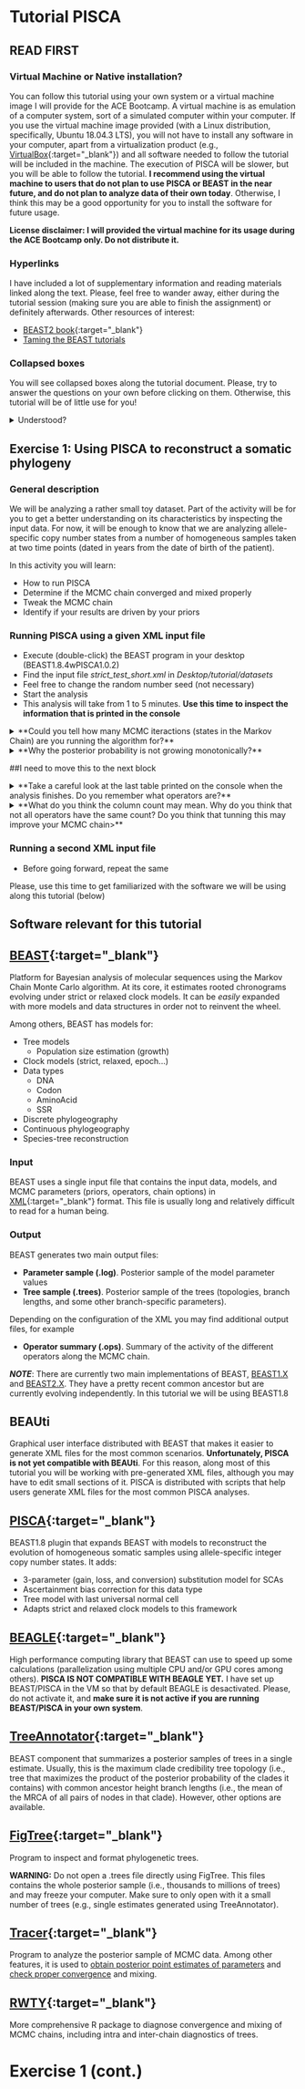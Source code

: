 # Tutorial PISCA

## READ FIRST
### Virtual Machine or Native installation?
You can follow this tutorial using your own system or a virtual machine image I will provide for the ACE Bootcamp. A virtual machine is as emulation of a computer system, sort of a simulated computer within your computer. If you use the virtual machine image provided (with a Linux distribution, specifically, Ubuntu 18.04.3 LTS), you will not have to install any software in your computer, apart from a virtualization product (e.g., [VirtualBox](https://www.virtualbox.org/wiki/Downloads){:target="_blank"}) and all software needed to follow the tutorial will be included in the machine. The execution of PISCA will be slower, but you will be able to follow the tutorial. **I recommend using the virtual machine to users that do not plan to use PISCA or BEAST in the near future, and do not plan to analyze data of their own today**. Otherwise, I think this may be a good opportunity for you to install the software for future usage.

**License disclaimer: I will provided the virtual machine for its usage during the ACE Bootcamp only. Do not distribute it.**

### Hyperlinks
I have included a lot of supplementary information and reading materials linked along the text. Please, feel free to wander away, either during the tutorial session (making sure you are able to finish the assignment) or definitely afterwards. 
Other resources of interest:
- [BEAST2 book](https://www.beast2.org/book/){:target="_blank"}
- [Taming the BEAST tutorials](https://taming-the-beast.org/tutorials/)

### Collapsed boxes
You will see collapsed boxes along the tutorial document. Please, try to answer the questions on your own before clicking on them. Otherwise, this tutorial will be of little use for you!

<details><summary>Understood?</summary>
<p>
YES!
</p>
</details>

## Exercise 1: Using PISCA to reconstruct a somatic phylogeny
### General description
We will be analyzing a rather small toy dataset. Part of the activity will be for you to get a better understanding on its characteristics by inspecting the input data. For now, it will be enough to know that we are analyzing allele-specific copy number states from a number of homogeneous samples taken at two time points (dated in years from the date of birth of the patient).

In this activity you will learn:

- How to run PISCA
- Determine if the MCMC chain converged and mixed properly
- Tweak the MCMC chain
- Identify if your results are driven by your priors

### Running PISCA using a given XML input file

- Execute (double-click) the BEAST program in your desktop (BEAST1.8.4wPISCA1.0.2)
- Find the input file *strict\_test\_short.xml* in *Desktop/tutorial/datasets*
- Feel free to change the random number seed (not necessary)
- Start the analysis
- This analysis will take from 1 to 5 minutes. **Use this time to inspect the information that is printed in the console**

<details><summary>**Could you tell how many MCMC iteractions (states in the Markov Chain) are you running the algorithm for?**</summary>
<p>
The first column indicates the step sampled in that row
</p>
</details>

<details><summary>**Why the posterior probability is not growing monotonically?**</summary>
<p>
Remember, MCMC is a Markov chain that samples the posterior probability distribution (remember the robot!). It samples more often the regions of the distribution with higher density, instead of maximizing any value. 
</p>
</details>

##I need to move this to the next block
<details><summary>**Take a careful look at the last table printed on the console when the analysis finishes. Do you remember what operators are?**</summary>
<p>
The operators are the functions used in the MCMC to propose new states. The operator name follows a simple scheme function(parameter).
</p>
</details>

<details><summary>**What do you think the column count may mean. Why do you think that not all operators have the same count? Do you think that tunning this may improve your MCMC chain>**</summary>
<p>
Some parameters are easier to estimate than others, and some are more interesting than others. Tweaking the relative weight of the different operators in the xml may help you improve the sampling efficiency of your MCMC.
</p>
</details>

### Running a second XML input file
- Before going forward, repeat the same 

Please, use this time to get familiarized with the software we will be using along this tutorial (below)

## Software relevant for this tutorial
## [BEAST](http://beast.community/index.html){:target="_blank"}
Platform for Bayesian analysis of molecular sequences using the Markov Chain Monte Carlo algorithm. At its core, it estimates rooted chronograms evolving under strict or relaxed clock models. It can be *easily* expanded with more models and data structures in order not to reinvent the wheel. 

Among others, BEAST has models for:

- Tree models
	- Population size estimation (growth)
- Clock models (strict, relaxed, epoch...)
- Data types
	- DNA
	- Codon
	- AminoAcid
	- SSR
- Discrete phylogeography
- Continuous phylogeography
- Species-tree reconstruction

### Input
BEAST uses a single input file that contains the input data, models, and MCMC parameters (priors, operators, chain options) in [XML](https://en.wikipedia.org/wiki/XML){:target="_blank"} format. This file is usually long and relatively difficult to read for a human being.

### Output
BEAST generates two main output files:
- **Parameter sample (.log)**. Posterior sample of the model parameter values
- **Tree sample (.trees)**. Posterior sample of the trees (topologies, branch lengths, and some other branch-specific parameters).

Depending on the configuration of the XML you may find additional output files, for example
- **Operator summary (.ops)**. Summary of the activity of the different operators along the MCMC chain.

***NOTE***: There are currently two main implementations of BEAST, [BEAST1.X](http://beast.community/index.html) and [BEAST2.X](http://www.beast2.org/). They have a pretty recent common ancestor but are currently evolving independently. In this tutorial we will be using BEAST1.8 

## BEAUti
Graphical user interface distributed with BEAST that makes it easier to generate XML files for the most common scenarios. **Unfortunately, PISCA is not yet compatible with BEAUti**. For this reason, along most of this tutorial you will be working with pre-generated XML files, although you may have to edit small sections of it. PISCA is distributed with scripts that help users generate XML files for the most common PISCA analyses.

## [PISCA](https://github.com/adamallo/PISCA){:target="_blank"}
BEAST1.8 plugin that expands BEAST with models to reconstruct the evolution of homogeneous somatic samples using allele-specific integer copy number states.
It adds:

- 3-parameter (gain, loss, and conversion) substitution model for SCAs
- Ascertainment bias correction for this data type
- Tree model with last universal normal cell
- Adapts strict and relaxed clock models to this framework

## [BEAGLE](https://beast.community/beagle){:target="_blank"}
High performance computing library that BEAST can use to speed up some calculations (parallelization using multiple CPU and/or GPU cores among others). **PISCA IS NOT COMPATIBLE WITH BEAGLE YET.** I have set up BEAST/PISCA in the VM so that by default BEAGLE is desactivated. Please, do not activate it, and **make sure it is not active if you are running BEAST/PISCA in your own system**.

## [TreeAnnotator](https://beast.community/treeannotator){:target="_blank"}
BEAST component that summarizes a posterior samples of trees in a single estimate. Usually, this is the maximum clade credibility tree topology (i.e., tree that maximizes the product of the posterior probability of the clades it contains) with common ancestor height branch lengths (i.e., the mean of the MRCA of all pairs of nodes in that clade). However, other options are available. 

## [FigTree](http://tree.bio.ed.ac.uk/software/figtree/){:target="_blank"}
Program to inspect and format phylogenetic trees. 

**WARNING:** Do not open a .trees file directly using FigTree. This files contains the whole posterior sample (i.e., thousands to millions of trees) and may freeze your computer. Make sure to only open with it a small number of trees (e.g., single estimates generated using TreeAnnotator).

## [Tracer](http://beast.community/tracer){:target="_blank"}
Program to analyze the posterior sample of MCMC data. Among other features, it is used to [obtain posterior point estimates of parameters](https://beast.community/analysing_beast_output) and [check proper convergence](https://beast.community/tracer_convergence) and mixing.

## [RWTY](https://cran.r-project.org/web/packages/rwty/vignettes/rwty.html){:target="_blank"}
More comprehensive R package to diagnose convergence and mixing of MCMC chains, including intra and inter-chain diagnostics of trees.

# Exercise 1 (cont.)
## 


<!---
## Installation

### Download Java
Java is a cross-platform general-purpose programming language. Java applications are usually distributed compiled in bytecode that runs on a Java virtual machine in any system. BEAST, and therefore PISCA, are programmed in Java. **You need to java a Java SE Runtime Environment >=1.6 to follow this tutorial**. You can check the version of your Java SE runtime environment executing `java -version` in the command line of your computer (i.e., Windows: cmd or PowerShell, Mac/Linux: terminal):

<pre><code>\> java -version
java version "1.8.0_60"
Java(TM) SE Runtime Environment (build 1.8.0_60-b27)
Java HotSpot(TM) 64-Bit Server VM (build 25.60-b23, mixed mode)</code></pre>



###### Linux
<pre><code>sudo apt install openjdk-8-jre-headless</code></pre>
###### Windows/MAC
Download the Java JRE from `https://www.oracle.com/technetwork/java/javase/downloads/index.html` and install following the normal procedure of your system.

### R?
###### Linux
<pre><code>sudo apt-get install libopenblas-base r-base</code></pre>
###### Windows

###### Mac

### Download BEAST 1.8.4
You can find the [official BEAST 1.8.4 release on github](https://github.com/beast-dev/beast-mcmc/releases/tag/v1.8.4){:target="_blank"}. Make sure to download the version that is appropriate for your Operative system (Mac: .dmg, Linux: .tgz, Windows: .zip).

###### Linux
`tar xvzf BEASTv1.8.4.tgz`

 
### Download PISCA
You can find the [official PISCA 1.0.2 release on github] (https://github.com/adamallo/PISCA/releases/tag/v1.0.2){:target="_blank"}. Download the .tgz file.

###### Linux
`tar xvzf PISCAv1.0.2.tgz`
--->

